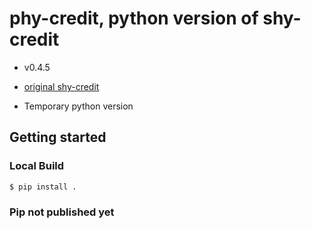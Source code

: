 # phy-credit, python version of shy-credit

* v0.4.5

* [original shy-credit](https://github.com/Superb-AI-Suite/shy-credit)
* Temporary python version

## Getting started
### Local Build
```
$ pip install .
```
### Pip not published yet
